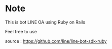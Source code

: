 # Note
This is bot LINE OA using Ruby on Rails

Feel free to use

source : https://github.com/line/line-bot-sdk-ruby

